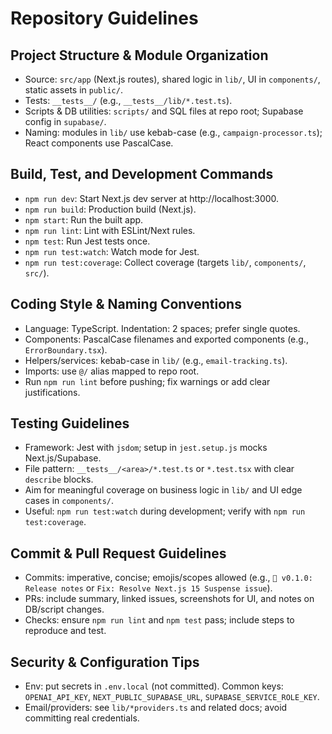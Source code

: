 # Repository Guidelines

## Project Structure & Module Organization
- Source: `src/app` (Next.js routes), shared logic in `lib/`, UI in `components/`, static assets in `public/`.
- Tests: `__tests__/` (e.g., `__tests__/lib/*.test.ts`).
- Scripts & DB utilities: `scripts/` and SQL files at repo root; Supabase config in `supabase/`.
- Naming: modules in `lib/` use kebab-case (e.g., `campaign-processor.ts`); React components use PascalCase.

## Build, Test, and Development Commands
- `npm run dev`: Start Next.js dev server at http://localhost:3000.
- `npm run build`: Production build (Next.js).
- `npm start`: Run the built app.
- `npm run lint`: Lint with ESLint/Next rules.
- `npm test`: Run Jest tests once.
- `npm run test:watch`: Watch mode for Jest.
- `npm run test:coverage`: Collect coverage (targets `lib/`, `components/`, `src/`).

## Coding Style & Naming Conventions
- Language: TypeScript. Indentation: 2 spaces; prefer single quotes.
- Components: PascalCase filenames and exported components (e.g., `ErrorBoundary.tsx`).
- Helpers/services: kebab-case in `lib/` (e.g., `email-tracking.ts`).
- Imports: use `@/` alias mapped to repo root.
- Run `npm run lint` before pushing; fix warnings or add clear justifications.

## Testing Guidelines
- Framework: Jest with `jsdom`; setup in `jest.setup.js` mocks Next.js/Supabase.
- File pattern: `__tests__/<area>/*.test.ts` or `*.test.tsx` with clear `describe` blocks.
- Aim for meaningful coverage on business logic in `lib/` and UI edge cases in `components/`.
- Useful: `npm run test:watch` during development; verify with `npm run test:coverage`.

## Commit & Pull Request Guidelines
- Commits: imperative, concise; emojis/scopes allowed (e.g., `🚀 v0.1.0: Release notes` or `Fix: Resolve Next.js 15 Suspense issue`).
- PRs: include summary, linked issues, screenshots for UI, and notes on DB/script changes.
- Checks: ensure `npm run lint` and `npm test` pass; include steps to reproduce and test.

## Security & Configuration Tips
- Env: put secrets in `.env.local` (not committed). Common keys: `OPENAI_API_KEY`, `NEXT_PUBLIC_SUPABASE_URL`, `SUPABASE_SERVICE_ROLE_KEY`.
- Email/providers: see `lib/*providers.ts` and related docs; avoid committing real credentials.
